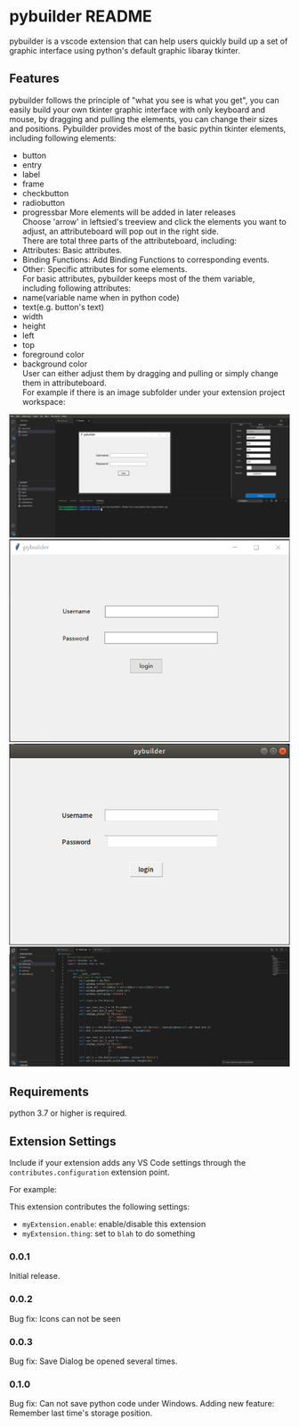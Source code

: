 # pybuilder README

pybuilder is a vscode extension that can help users quickly build up a set of graphic interface using python's default graphic libaray tkinter.

## Features

pybuilder follows the principle of "what you see is what you get", you can easily build your own tkinter graphic interface with only keyboard and mouse, by dragging and pulling the elements, you can change their sizes and positions.
Pybuilder provides most of the basic pythin tkinter elements, including following elements:
* button
* entry
* label
* frame
* checkbutton
* radiobutton
* progressbar
More elements will be added in later releases  
Choose 'arrow' in leftsied's treeview and click the elements you want to adjust, an attributeboard will pop out in the right side.  
There are total three parts of the attributeboard, including:  
* Attributes: Basic attributes.
* Binding Functions: Add Binding Functions to corresponding events.
* Other: Specific attributes for some elements.  
For basic attributes, pybuilder keeps most of the them variable, including following attributes:
* name(variable name when in python code)
* text(e.g. button's text)
* width
* height
* left
* top
* foreground color
* background color  
User can either adjust them by dragging and pulling or simply change them in attributeboard.  
For example if there is an image subfolder under your extension project workspace:  

![Development Interface](https://github.com/lrq619/pybuilder/blob/master/src/static/images/dev_int.png)  
![Python tkinter graphic interface under Windows](https://github.com/lrq619/pybuilder/blob/master/src/static/images/windows_int.png)  
![Python tkinter graphic interface under Linux](https://github.com/lrq619/pybuilder/blob/master/src/static/images/linux_int.png)  
![Python codes generated by pybuilder](https://github.com/lrq619/pybuilder/blob/master/src/static/images/code.png)  


## Requirements

python 3.7 or higher is required. 

## Extension Settings

Include if your extension adds any VS Code settings through the `contributes.configuration` extension point.

For example:

This extension contributes the following settings:

* `myExtension.enable`: enable/disable this extension
* `myExtension.thing`: set to `blah` to do something


### 0.0.1

Initial release.

### 0.0.2

Bug fix: Icons can not be seen

### 0.0.3

Bug fix: Save Dialog be opened several times.

### 0.1.0

Bug fix: Can not save python code under Windows.
Adding new feature: Remember last time's storage position.
